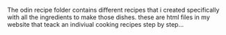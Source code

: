 The odin recipe folder contains different recipes that i created specifically with all the ingredients to make those dishes.
these are html files in my website that teack an indiviual cooking recipes step by step...



